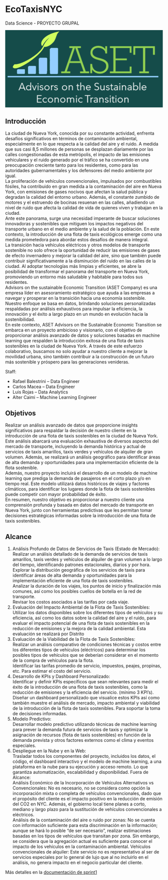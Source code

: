 # EcoTaxisNYC
Data Science - PROYECTO GRUPAL

![img_logo](assets\Logo.png)

## Introducción
La ciudad de Nueva York, conocida por su constante actividad, enfrenta desafíos significativos en términos de contaminación ambiental, especialmente en lo que respecta a la calidad del aire y el ruido. A medida que sus casi 8,5 millones de personas se desplazan diariamente por las calles congestionadas de esta metrópolis, el impacto de las emisiones vehiculares y el ruido generado por el tráfico se ha convertido en una preocupación creciente tanto para los residentes, como para las autoridades gubernamentales y los defensores del medio ambiente por igual. <br>
La proliferación de vehículos convencionales, impulsados por combustibles fósiles, ha contribuido en gran medida a la contaminación del aire en Nueva York, con emisiones de gases nocivos que afectan la salud pública y degradan la calidad del entorno urbano. Además, el constante zumbido de motores y el estruendo de bocinas resuenan en las calles, añadiendo un nivel de ruido que afecta la calidad de vida de quienes viven y trabajan en la ciudad. <br>
Ante este panorama, surge una necesidad imperante de buscar soluciones innovadoras y sostenibles que mitiguen los impactos negativos del transporte urbano en el medio ambiente y la salud de la población. En este contexto, la introducción de una flota de taxis ecológicos emerge como una medida prometedora para abordar estos desafíos de manera integral.<br>
La transición hacia vehículos eléctricos y otros modelos de transporte sostenible no solo ofrece la oportunidad de reducir las emisiones de gases de efecto invernadero y mejorar la calidad del aire, sino que también puede contribuir significativamente a la disminución del ruido en las calles de la ciudad. Al adoptar tecnologías más limpias y eficientes, se abre la posibilidad de transformar el panorama del transporte en Nueva York, promoviendo un entorno más saludable y habitable para todos sus residentes.<br>
Advisors on the sustainable Economic Transition (ASET Company) es una empresa líder en asesoramiento estratégico que ayuda a las empresas a navegar y prosperar en la transición hacia una economía sostenible. Nuestro enfoque se basa en datos, brindando soluciones personalizadas respaldadas por análisis exhaustivos para impulsar la eficiencia, la innovación y el éxito a largo plazo en un mundo en evolución hacia la sostenibilidad.<br>
En este contexto, ASET Advisors on the Sustainable Economic Transition se embarca en un proyecto ambicioso y visionario, con el objetivo de proporcionar análisis avanzado de datos y soluciones basadas en machine learning que respalden la introducción exitosa de una flota de taxis sostenibles en la ciudad de Nueva York. A través de este esfuerzo colaborativo, buscamos no solo ayudar a nuestro cliente a mejorar la movilidad urbana, sino también contribuir a la construcción de un futuro más sostenible y próspero para las generaciones venideras.<br>

Staff:<br>
-	Rafael Balestrini – Data Engineer<br>
-	Carlos Macea – Data Engineer<br>
-	Luis Rojas – Data Analytics<br>
-	Alter Caimi – Machine Learning Engineer<br>

## Objetivos
Realizar un análisis avanzado de datos que proporcione insights significativos para respaldar la decisión de nuestro cliente en la introducción de una flota de taxis sostenibles en la ciudad de Nueva York. Este análisis abarcará una evaluación exhaustiva de diversos aspectos del mercado de transporte, incluyendo la demanda histórica y actual de servicios de taxis amarillos, taxis verdes y vehículos de alquiler de gran volumen. Además, se realizará un análisis geográfico para identificar áreas de alta demanda y oportunidades para una implementación eficiente de la flota sostenible. <br>
Además, nuestro proyecto incluirá el desarrollo de un modelo de machine learning que prediga la demanda de pasajeros en el corto plazo y/o en tiempo real. Este modelo utilizará datos históricos de viajes y factores climáticos, para identificar los lugares donde la flota de taxis sostenibles puede competir con mayor probabilidad de éxito. <br>
En resumen, nuestro objetivo es proporcionar a nuestro cliente una comprensión profunda y basada en datos del mercado de transporte en Nueva York, junto con herramientas predictivas que les permitan tomar decisiones estratégicas informadas sobre la introducción de una flota de taxis sostenibles.<br>

## Alcance

1.	Análisis Profundo de Datos de Servicios de Taxis (Estado de Mercado):<br>
Realizar un análisis detallado de la demanda de servicios de taxis amarillos, taxis verdes y vehículos de alquiler de gran volumen a lo largo del tiempo, identificando patrones estacionales, diarios y por hora.<br>
Explorar la distribución geográfica de los servicios de taxis para identificar áreas de alta demanda y oportunidades para la implementación eficiente de una flota de taxis sostenibles.<br>
Analizar la duración de los viajes, los puntos de inicio y finalización más comunes, así como los posibles cuellos de botella en la red de transporte.<br>
Revisar los costos asociados a las tarifas por cada viaje.<br>
2.	 Evaluación del Impacto Ambiental de la Flota de Taxis Sostenibles: <br>
Utilizar los datos disponibles sobre los diferentes tipos de vehículos y su eficiencia, así como los datos sobre la calidad del aire y el ruido, para evaluar el impacto potencial de una flota de taxis sostenibles en la reducción de emisiones y la mejora de la calidad ambiental. Esta evaluación se realizará por Distrito<br>
3.	 Evaluación de la Viabilidad de la Flota de Taxis Sostenibles: <br>
Realizar un análisis comparativo de condiciones técnicas y costos entre los diferentes tipos de vehículos (eléctricos) para determinar los posibles tipos de vehículos que se deberían considerar en el momento de la compra de vehículos para la flota.<br>
Identificar las tarifas promedio de servicio, impuestos, peajes, propinas, etc. Para estimar el costo del servicio.
4.	 Desarrollo de KPIs y Dashboard Personalizado: <br>
Identificar y definir KPIs específicos que sean relevantes para medir el éxito de la introducción de una flota de taxis sostenibles, como la reducción de emisiones y la eficiencia del servicio. (mínimo 3 KPI’s).<br>
Diseñar un dashboard personalizado que visualice estos KPIs así como también muestre el análisis de mercado, impacto ambiental y viabilidad de la introducción de la flota de taxis sostenibles. Para soportar la toma de decisiones informadas.<br>
5.	Modelo Predictivo: <br>
Desarrollar modelo predictivo utilizando técnicas de machine learning para prever la demanda futura de servicios de taxis y optimizar la asignación de recursos (flota de taxis sostenibles) en función de la demanda prevista y otros factores externos como el clima y eventos especiales.<br>
6.	 Despliegue en la Nube y en la Web: <br>
Trasladar todos los componentes del proyecto, incluidos los datos, el código, el dashboard interactivo y el modelo de machine learning, a una plataforma en la nube para su ejecución y acceso remoto. Lo que garantiza automatización, escalabilidad y disponibilidad.
Fuera de Alcance:<br>
Análisis Económico de la Incorporación de Vehículos Alternativos vs Convencionales: No es necesario, no se considera como opción la incorporación mixta o completa de vehículos convencionales, dado que el propósito del cliente es el impacto positivo en la reducción de emisión del CO2 en NYC. Además, el gobierno local tiene planes a corto, mediano y largo plazo para la sustitución de vehículos convencionales a eléctricos.<br>
Análisis de la contaminación del aire o ruido por zonas: No se cuenta con información suficiente para esta discriminación en la información; aunque se hará lo posible “de ser necesario”, realizar estimaciones basadas en los tipos de vehículos que transitan por zona. Sin embargo, se considera que la agregación actual es suficiente para conocer el impacto de los vehículos en la contaminación ambiental.
Vehículos convencionales de alquiler: Este servicio no es representativo al ser de servicios especiales por lo general de lujo que al no incluirlo en el análisis, no genera impacto en el negocio particular del cliente.<br>


Más detalles en la [documentación de sprint1](Documentación\Documentación_Sprint_1.pdf)


